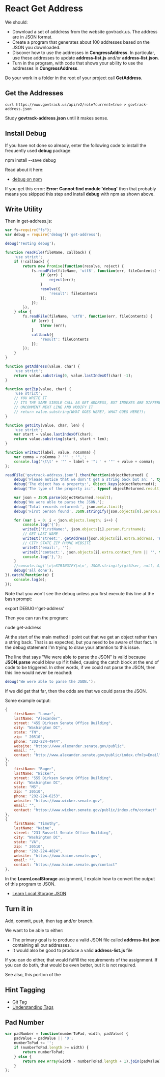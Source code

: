 # React Get Address

We should:

- Download a set of adddress from the website govtrack.us. The address are in JSON format.
- Create a program that generates about 100 addresses based on the JSON you downloaded.
- Discover how to use the addresses in **CongressAddress**. In particular, use these addresses to update **address-list.js** and/or **address-list.json**.
- Turn in the program, with code that shows your ability to use the addresses in **CongressAddress**.

Do your work in a folder in the root of your project call **GetAddress**.

## Get the Addresses

```
curl https://www.govtrack.us/api/v2/role?current=true > govtrack-address.json
```

Study **govtrack-address.json** until it makes sense.

## Install Debug

If you have not done so already, enter the following code to install the frequently used **debug** package:

  npm install --save debug

Read about it here:

- [debug on npm](https://www.npmjs.com/package/debug)  

If you get this error: **Error: Cannot find module 'debug'** then that probably means you skipped this step and install **debug** with npm as shown above.

## Write Utility

Then in get-address.js:

```javascript
var fs=require("fs");
var debug = require('debug')('get-address');

debug('Testing debug');

function readFile(fileName, callback) {
    'use strict';
    if (!callback) {
        return new Promise(function(resolve, reject) {
            fs.readFile(fileName, 'utf8', function(err, fileContents) {
                if (err) {
                    reject(err);
                }
                resolve({
                    'result': fileContents
                });
            });
        });
    } else {
        fs.readFile(fileName, 'utf8', function(err, fileContents) {
            if (err) {
                throw (err);
            }
            callback({
                'result': fileContents
            });
        });
    }
}

function getAddress(value, char) {
    'use strict';
    return value.substring(0, value.lastIndexOf(char) -1);
}

function getZip(value, char) {
    'use strict';
    // YOU WRITE IT
    // ITS THE SAME SINGLE CALL AS GET ADDRESS, BUT INDEXES ARE DIFFERENT
    // UNCOMMENT NEXT LINE AND MODIFY IT
    // return value.substring(WHAT GOES HERE?, WHAT GOES HERE?);
}

function getCity(value, char, len) {
    'use strict';
    var start = value.lastIndexOf(char);
    return value.substring(start, start + len);
}

function writeIt(label, value, noComma) {
    var comma = noComma ? '"' : '",';
    console.log('\t\t' + '"' + label + '": ' + '"' + value + comma);
};

readFile('govtrack-address.json').then(function(objectReturned) {
    debug('Please notice that we don\'t get a string back but an: ', typeof objectReturned);
    debug('The object has a property:', Object.keys(objectReturned));
    debug('The type of the property is:', typeof objectReturned.result);

    var json = JSON.parse(objectReturned.result);
    debug('We were able to parse the JSON.');
    debug('Total records returned:', json.meta.limit);
    debug('First person found', JSON.stringify(json.objects[0].person.name));

    for (var i = 0; i < json.objects.length; i++) {
        console.log('{');
        writeIt('firstName:', json.objects[i].person.firstname);
        // GET LAST NAME
        writeIt('street:', getAddress(json.objects[i].extra.address, 'W'));
        // CITY STATE ZIP PHONE WEBSITE
        writeIt('email:', '');
        writeIt('contact:', json.objects[i].extra.contact_form || '', true);
        console.log('},');
    }
    //console.log('\n\nSTRINGIFY\n\n', JSON.stringify(gitUser, null, 4));
    debug('all done');
}).catch(function(e) {
    console.log(e);
});
```

Note that you won't see the debug unless you first execute this line at the bash prompt:

  export DEBUG='get-address'

Then you can run the program:

  node get-address

At the start of the main method I point out that we get an object rather than a string back. That is as expected, but you need to be aware of that fact. In the debug statement I'm trying to draw your attention to this issue.

The line that says "We were able to parse the JSON" is valid because **JSON.parse** would blow up if it failed, causing the catch block at the end of code to be triggered. In other words, if we could not parse the JSON, then this line would never be reached:

```javascript
debug('We were able to parse the JSON.');
```

If we did get that far, then the odds are that we could parse the JSON.

Some example output:

```javascript
{
	firstName: "Lamar",
	lastName: "Alexander",
	street: "455 Dirksen Senate Office Building",
	city: "Washington DC",
	state: "TN",
	zip: " 20510",
	phone: "202-224-4944",
	website: "https://www.alexander.senate.gov/public",
	email: "",
	contact: "http://www.alexander.senate.gov/public/index.cfm?p=Email"
},
{
	firstName: "Roger",
	lastName: "Wicker",
	street: "555 Dirksen Senate Office Building",
	city: "Washington DC",
	state: "MS",
	zip: " 20510",
	phone: "202-224-6253",
	website: "https://www.wicker.senate.gov",
	email: "",
	contact: "https://www.wicker.senate.gov/public/index.cfm/contact"
},
{
	firstName: "Timothy",
	lastName: "Kaine",
	street: "231 Russell Senate Office Building",
	city: "Washington DC",
	state: "VA",
	zip: " 20510",
	phone: "202-224-4024",
	website: "https://www.kaine.senate.gov",
	email: "",
	contact: "https://www.kaine.senate.gov/contact"
},
```

In the **LearnLocalStorage** assignment, I explain how to convert the output of this program to JSON.

- [Learn Local Storage JSON][lls-json]

[lls-json]: http://www.ccalvert.net/books/CloudNotes/Assignments/Browser/LearnLocalStorage.html#create-json

## Turn it in

Add, commit, push, then tag and/or branch.

We want to be able to either:

- The primary goal is to produce a valid JSON file called **address-list.json** containing all our addresses.
- It would also be good to produce a valid **address-list.js** file

If you can do either, that would fulfill the requirements of the assignment. If you can do both, that would be even better, but it is not required.

See also, this portion of the

## Hint Tagging

- [Git Tag][git-tag]
- [Understanding Tags][under-tag]

[git-tag]: http://www.elvenware.com/charlie/development/cloud/Git.html#git-tag
[under-tag]: http://www.elvenware.com/charlie/development/cloud/Git.html#understanding-tags

## Pad Number

```javascript
var padNumber = function(numberToPad, width, padValue) {
    padValue = padValue || '0';
    numberToPad += '';
    if (numberToPad.length >= width) {
        return numberToPad;
    } else {
        return new Array(width - numberToPad.length + 1).join(padValue) + numberToPad;
    }
};
```
